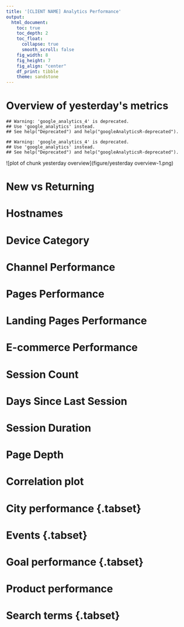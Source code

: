 ```yaml
---
title: '[CLIENT NAME] Analytics Performance'
output:
  html_document:
    toc: true
    toc_depth: 2
    toc_float:
      collapse: true
      smooth_scroll: false
    fig_width: 8
    fig_height: 7
    fig_align: "center"
    df_print: tibble
    theme: sandstone
---
```




# Overview of yesterday's metrics


```
## Warning: 'google_analytics_4' is deprecated.
## Use 'google_analytics' instead.
## See help("Deprecated") and help("googleAnalyticsR-deprecated").

## Warning: 'google_analytics_4' is deprecated.
## Use 'google_analytics' instead.
## See help("Deprecated") and help("googleAnalyticsR-deprecated").
```

![plot of chunk yesterday overview](figure/yesterday overview-1.png)

# New vs Returning



# Hostnames



# Device Category



# Channel Performance



# Pages Performance



# Landing Pages Performance



# E-commerce Performance



# Session Count



# Days Since Last Session



# Session Duration



# Page Depth



# Correlation plot



# City performance {.tabset}



# Events {.tabset}



# Goal performance {.tabset}



# Product performance



# Search terms {.tabset}


